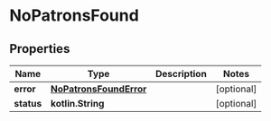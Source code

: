 
# NoPatronsFound

## Properties
| Name | Type | Description | Notes |
| ------------ | ------------- | ------------- | ------------- |
| **error** | [**NoPatronsFoundError**](NoPatronsFoundError.md) |  |  [optional] |
| **status** | **kotlin.String** |  |  [optional] |



